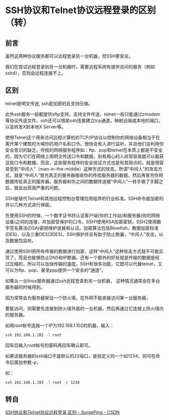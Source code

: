 # SSH协议和Telnet协议远程登录的区别（转）



## 前言

虽然这两种协议服务都可以远程登录另一台机器，但SSH更安全。

我们在尝试远程登录到另一台机器时，需要远程系统有提供访问的服务（例如 sshd），否则会远程连接不上。



## 区别

telnet是明文传送, ssh是加密的且支持压缩。

此外ssh服务一般都提供sftp支持，支持文件传送。telnet一般只能通过zmodem等协议传送文件。ssh还可以借助ssh连接建立tcp通道，映射远端或本地的端口，以及转发X到本地X Server等。

使用Telnet这个用来访问远程计算机的TCP/IP协议以控制你的网络设备相当于在离开某个建筑时大喊你的用户名和口令。很快会有人进行监听，并且他们会利用你安全意识的缺乏。传统的网络服务程序如：ftp、pop和telnet在本质上都是不安全的，因为它们在网络上用明文传送口令和数据，别有用心的人非常容易就可以截获这些口令和数据。而且，这些服务程序的安全验证方式也是有其弱点的，就是很容易受到“中间人”（man-in-the-middle）这种方式的攻击。所谓“中间人”的攻击方式，就是“中间人”冒充真正的服务器接收你的传给服务器的数据，然后再冒充你把数据传给真正的服务器。服务器和你之间的数据传送被“中间人”一转手做了手脚之后，就会出现很严重的问题。

SSH是替代Telnet和其他远程控制台管理应用程序的行业标准。SSH命令是加密的并以几种方式进行保密。 

在使用SSH的时候，一个数字证书将认证客户端(你的工作站)和服务器(你的网络设备)之间的连接，并加密受保护的口令。SSH1使用RSA加密密钥，SSH2使用数字签名算法(DSA)密钥保护连接和认证。加密算法包括Blowfish，数据加密标准(DES)，以及三重DES(3DES)。SSH保护并且有助于防止欺骗，“中间人”攻击，以及数据包监听。

通过使用SSH把所有传输的数据进行加密，这样“中间人”这种攻击方式就不可能实现了，而且也能够防止DNS和IP欺骗。还有一个额外的好处就是传输的数据是经过压缩的，所以可以加快传输的速度。SSH有很多功能，它既可以代替telnet，又可以为ftp、pop、甚至ppp提供一个安全的“通道”。

如果从一台linux服务器通过ssh远程登录到另一台机器， 这种情况通常会在多台服务器的时候用到。 

因为常常会为服务器架设一个防火墙，在外网不能直接访问某一台服务器， 

要能访问，则需要先连接到防火墙外面的一台机器，然后再通过它连接上防火墙内的服务器。 

如用root帐号连接一个IP为192.168.1.102的机器，输入：

```bash
ssh 192.168.1.102 -l root
```

回车后输入root帐号的密码再回车确认即可。 

如果该服务器的ssh端口不是默认的22端口，是自定义的一个如1234，则可在命令后面加参数-p， 

如：

```bash
ssh 192.168.1.102 -l root -p 1234
```



## 转自

[SSH协议和Telnet协议远程登录 区别 - SurgePing - CSDN](https://blog.csdn.net/suxinpingtao51/article/details/45745293)